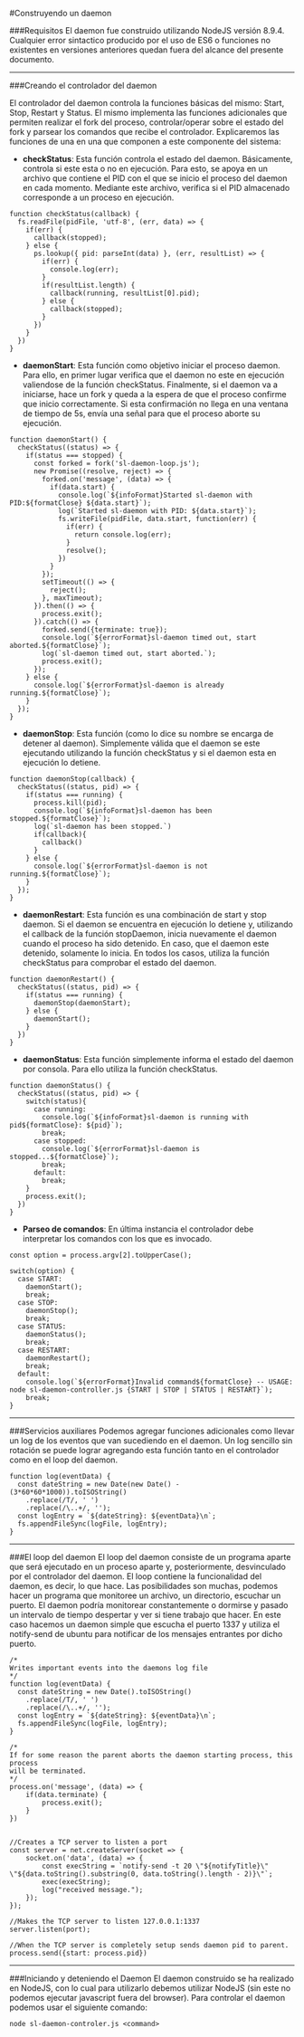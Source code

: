 #Construyendo un daemon

###Requisitos
El daemon fue construido utilizando NodeJS versión 8.9.4. Cualquier error sintactico producido por el uso de ES6 o funciones no existentes en versiones anteriores quedan fuera del alcance del presente documento.

---
###Creando el controlador del daemon

El controlador del daemon controla la funciones básicas del mismo: Start, Stop, Restart y Status. El mismo implementa las funciones adicionales que permiten realizar el fork del proceso, controlar/operar sobre el estado del fork y parsear los comandos que recibe el controlador.
Explicaremos las funciones de una en una que componen a este componente del sistema:

- **checkStatus**: Esta función controla el estado del daemon. Básicamente, controla si este esta o no en ejecución. Para esto, se apoya en un archivo que contiene el PID con el que se inicio el proceso del daemon en cada momento. Mediante este archivo, verifica si el PID almacenado corresponde a un proceso en ejecución.

```
function checkStatus(callback) {
  fs.readFile(pidFile, 'utf-8', (err, data) => {
    if(err) {
      callback(stopped);
    } else {
      ps.lookup({ pid: parseInt(data) }, (err, resultList) => {
        if(err) {
          console.log(err);
        }
        if(resultList.length) {
          callback(running, resultList[0].pid);
        } else {
          callback(stopped);
        }
      })
    }
  })
}
```

- **daemonStart**: Esta función como objetivo iniciar el proceso daemon. Para ello, en primer lugar verifica que el daemon no este en ejecución valiendose de la función checkStatus. Finalmente, si el daemon va a iniciarse, hace un fork y queda a la espera de que el proceso confirme que inicio correctamente. Si esta confirmación no llega en una ventana de tiempo de 5s, envía una señal para que el proceso aborte su ejecución.

```
function daemonStart() {
  checkStatus((status) => {
    if(status === stopped) {
      const forked = fork('sl-daemon-loop.js');
      new Promise((resolve, reject) => {
        forked.on('message', (data) => {
          if(data.start) {
            console.log(`${infoFormat}Started sl-daemon with PID:${formatClose} ${data.start}`);
            log(`Started sl-daemon with PID: ${data.start}`);
            fs.writeFile(pidFile, data.start, function(err) {
              if(err) {
                return console.log(err);
              }
              resolve();
            })
          }
        });
        setTimeout(() => {
          reject();
        }, maxTimeout);
      }).then(() => {
        process.exit();
      }).catch(() => {
        forked.send({terminate: true});
        console.log(`${errorFormat}sl-daemon timed out, start aborted.${formatClose}`);
        log(`sl-daemon timed out, start aborted.`);
        process.exit();
      });
    } else {
      console.log(`${errorFormat}sl-daemon is already running.${formatClose}`);
    }
  });
}
```

- **daemonStop**: Esta función (como lo dice su nombre se encarga de detener al daemon). Simplemente válida que el daemon se este ejecutando utilizando la función checkStatus y si el daemon esta en ejecución lo detiene.

```
function daemonStop(callback) {
  checkStatus((status, pid) => {
    if(status === running) {
      process.kill(pid);
      console.log(`${infoFormat}sl-daemon has been stopped.${formatClose}`);
      log(`sl-daemon has been stopped.`)
      if(callback){
        callback()
      }
    } else {
      console.log(`${errorFormat}sl-daemon is not running.${formatClose}`);
    }
  });
}
```

- **daemonRestart**: Esta función es una combinación de start y stop daemon. Si el daemon se encuentra en ejecución lo detiene y, utilizando el callback de la función stopDaemon, inicia nuevamente el daemon cuando el proceso ha sido detenido. En caso, que el daemon este detenido, solamente lo inicia. En todos los casos, utiliza la función checkStatus para comprobar el estado del daemon.

```
function daemonRestart() {
  checkStatus((status, pid) => {
    if(status === running) {
      daemonStop(daemonStart);
    } else {
      daemonStart();
    }
  })
}
```

- **daemonStatus**: Esta función simplemente informa el estado del daemon por consola. Para ello utiliza la función checkStatus. 

```
function daemonStatus() {
  checkStatus((status, pid) => {
    switch(status){
      case running:
        console.log(`${infoFormat}sl-daemon is running with pid${formatClose}: ${pid}`);
        break;
      case stopped:
        console.log(`${errorFormat}sl-daemon is stopped...${formatClose}`);
        break;
      default:
        break;
    }
    process.exit();
  })
}
```

- **Parseo de comandos**: En última instancia el controlador debe interpretar los comandos con los que es invocado.

```
const option = process.argv[2].toUpperCase();

switch(option) {
  case START:
    daemonStart();
    break;
  case STOP:
    daemonStop();
    break;
  case STATUS:
    daemonStatus();
    break;
  case RESTART:
    daemonRestart();
    break;
  default:
    console.log(`${errorFormat}Invalid command${formatClose} -- USAGE: node sl-daemon-controller.js {START | STOP | STATUS | RESTART}`);
    break;
}
```

---
###Servicios auxiliares
Podemos agregar funciones adicionales como llevar un log de los eventos que van sucediendo en el daemon. Un log sencillo sin rotación se puede lograr agregando esta función tanto en el controlador como en el loop del daemon.

```
function log(eventData) {
  const dateString = new Date(new Date() - (3*60*60*1000)).toISOString()
    .replace(/T/, ' ')
    .replace(/\..+/, '');
  const logEntry = `${dateString}: ${eventData}\n`;
  fs.appendFileSync(logFile, logEntry);
}
```

---
###El loop del daemon
El loop del daemon consiste de un programa aparte que será ejecutado en un proceso aparte y, posteriormente, desvinculado por el controlador del daemon. El loop contiene la funcionalidad del daemon, es decir, lo que hace. Las posibilidades son muchas, podemos hacer un programa que monitoree un archivo, un directorio, escuchar un puerto. El daemon podría monitorear constantemente o dormirse y pasado un intervalo de tiempo despertar y ver si tiene trabajo que hacer. En este caso hacemos un daemon simple que escucha el puerto 1337 y utiliza el notify-send de ubuntu para notificar de los mensajes entrantes por dicho puerto.

```
/*
Writes important events into the daemons log file
*/
function log(eventData) {
  const dateString = new Date().toISOString()
    .replace(/T/, ' ')
    .replace(/\..+/, '');
  const logEntry = `${dateString}: ${eventData}\n`;
  fs.appendFileSync(logFile, logEntry);
}

/*
If for some reason the parent aborts the daemon starting process, this process
will be terminated.
*/
process.on('message', (data) => {
	if(data.terminate) {
		process.exit();
	}
})


//Creates a TCP server to listen a port
const server = net.createServer(socket => {
	socket.on('data', (data) => {
		const execString = `notify-send -t 20 \"${notifyTitle}\" \"${data.toString().substring(0, data.toString().length - 2)}\"`;
		exec(execString);
		log("received message.");
	});
});

//Makes the TCP server to listen 127.0.0.1:1337
server.listen(port);

//When the TCP server is completely setup sends daemon pid to parent.
process.send({start: process.pid})
```

---

###Iniciando y deteniendo el Daemon
El daemon construido se ha realizado en NodeJS, con lo cual para utilizarlo debemos utilizar NodeJS (sin este no podemos ejecutar javascript fuera del browser). Para controlar el daemon podemos usar el siguiente comando:

```
node sl-daemon-controler.js <command>
```
